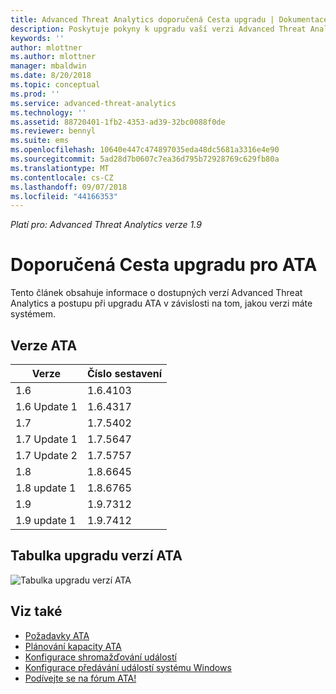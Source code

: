 ```yaml
---
title: Advanced Threat Analytics doporučená Cesta upgradu | Dokumentace Microsoftu
description: Poskytuje pokyny k upgradu vaší verzi Advanced Threat Analytics (ATA).
keywords: ''
author: mlottner
ms.author: mlottner
manager: mbaldwin
ms.date: 8/20/2018
ms.topic: conceptual
ms.prod: ''
ms.service: advanced-threat-analytics
ms.technology: ''
ms.assetid: 88720401-1fb2-4353-ad39-32bc0088f0de
ms.reviewer: bennyl
ms.suite: ems
ms.openlocfilehash: 10640e447c474897035eda48dc5681a3316e4e90
ms.sourcegitcommit: 5ad28d7b0607c7ea36d795b72928769c629fb80a
ms.translationtype: MT
ms.contentlocale: cs-CZ
ms.lasthandoff: 09/07/2018
ms.locfileid: "44166353"
---
```

*Platí pro: Advanced Threat Analytics verze 1.9*

# <a name="recommended-upgrade-path-for-ata"></a>Doporučená Cesta upgradu pro ATA
Tento článek obsahuje informace o dostupných verzí Advanced Threat Analytics a postupu při upgradu ATA v závislosti na tom, jakou verzi máte systémem.


## <a name="ata-versions"></a>Verze ATA

|Verze|Číslo sestavení|
|----|----|
|1.6|1.6.4103|
|1.6 Update 1|1.6.4317|
|1.7|1.7.5402| 
|1.7 Update 1|1.7.5647|
|1.7 Update 2|1.7.5757|
|1.8|1.8.6645|
|1.8 update 1|1.8.6765|
|1.9|1.9.7312|
|1.9 update 1|1.9.7412|

## <a name="ata-version-upgrade-matrix"></a>Tabulka upgradu verzí ATA

![Tabulka upgradu verzí ATA](./media/upgrade-path.png)



## <a name="see-also"></a>Viz také
- [Požadavky ATA](ata-prerequisites.md)
- [Plánování kapacity ATA](ata-capacity-planning.md)
- [Konfigurace shromažďování událostí](configure-event-collection.md)
- [Konfigurace předávání událostí systému Windows](configure-event-collection.md#configuring-windows-event-forwarding)
- [Podívejte se na fórum ATA!](https://social.technet.microsoft.com/Forums/security/home?forum=mata)

